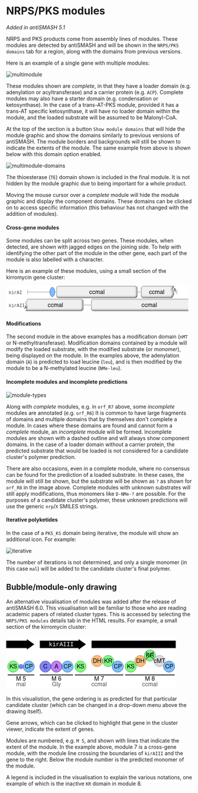 # NRPS/PKS modules

*Added in antiSMASH 5.1*

NRPS and PKS products come from assembly lines of modules.
These modules are detected by antiSMASH and will be shown in the `NRPS/PKS domains` tab for a region, along with the domains from previous versions.

Here is an example of a single gene with multiple modules:

![multimodule](../img/modules_multiple.png)

These modules shown are *complete*, in that they have a loader domain (e.g. adenylation or acyltransferase) and a carrier protein (e.g. `ACP`).
Complete modules may also have a starter domain (e.g. condensation or ketosynthase).
In the case of a trans-AT-PKS module, provided it has a trans-AT specific ketosynthase,
it will have no loader domain within the module, and the loaded substrate will be assumed to be Malonyl-CoA.

At the top of the section is a button `Show module domains` that will hide the module graphic and show the domains similarly to previous versions of antiSMASH.
The module borders and backgrounds will still be shown to indicate the extents of the module.
The same example from above is shown below with this domain option enabled.

![multimodule-domains](../img/modules_multiple_domains.png)

The thioesterase (`TE`) domain shown is included in the final module.
It is not hidden by the module graphic due to being important for a whole product.

Moving the mouse cursor over a *complete* module will hide the module graphic and display the component domains.
These domains can be clicked on to access specific information (this behaviour has not changed with the addition of modules).

#### Cross-gene modules

Some modules can be split across two genes.
These modules, when detected, are shown with jagged edges on the joining side.
To help with identifying the other part of the module in the other gene, each part of the module is also labelled with a character.

Here is an example of these modules, using a small section of the kirromycin gene cluster:

![cross-cds-module](../img/modules_cross_cds.png)


#### Modifications

The second module in the above examples has a modification domain (`nMT` or N-methyltransferase).
Modification domains contained by a module will modify the loaded substrate, with the modified substrate (or *monomer*), being displayed on the module.
In the examples above, the adenylation domain (`A`) is predicted to load leucine (`leu`), and is then modified by the module to be a N-methylated leucine (`NMe-leu`).

#### Incomplete modules and incomplete predictions

![module-types](../img/modules_types.png)

Along with *complete* modules, e.g. in `orf_R7` above, some *incomplete* modules are annotated (e.g. `orf_R6`)
It is common to have large fragments of domains and multiple domains that by themselves don't complete a module.
In cases where these domains are found and cannot form a *complete* module, an *incomplete* module will be formed.
Incomplete modules are shown with a dashed outline and will always show component domains.
In the case of a loader domain without a carrier protein, the predicted substrate that would be loaded is not considered for a candidate cluster's polymer prediction.

There are also occasions, even in a complete module, where no consensus can be found for the prediction of a loaded substrate.
In these cases, the module will still be shown, but the substrate will be shown as `?` as shown for `orf_R8` in the image above.
Complete modules with unknown substrates will still apply modifications, thus monomers like `D-NMe-?` are possible.
For the purposes of a candidate cluster's polymer, these unknown predictions will use the generic `nrp`/`X` SMILES strings.


#### Iterative polyketides

In the case of a `PKS_KS` domain being iterative, the module will show an additional icon. For example:

![iterative](../img/modules_iterative.png)

The number of iterations is not determined, and only a single monomer (in this case `mal`) will be added to the candidate cluster's final polymer.


## Bubble/module-only drawing

An alternative visualisation of modules was added after the release of antiSMASH 6.0.
This visualisation will be familiar to those who are reading academic papers of related cluster types.
This is accessed by selecting the `NRPS/PKS modules` details tab in the HTML results.
For example, a small section of the kirromycin cluster:

![bubbles](../img/modules_bubbles.png)

In this visualistion, the gene ordering is as predicted for that particular candidate cluster
(which can be changed in a drop-down menu above the drawing itself).

Gene arrows, which can be clicked to highlight that gene in the cluster viewer, indicate the extent of genes.

Modules are numbered, e.g. `M 5`, and shown with lines that indicate the extent of the module.
In the example above, module 7 is a cross-gene module, with the module line crossing the boundaries of `kirAIII` and the gene to the right.
Below the module number is the predicted monomer of the module.

A legend is included in the visualisation to explain the various notations, one example of which is the inactive `KR` domain in module 8.
